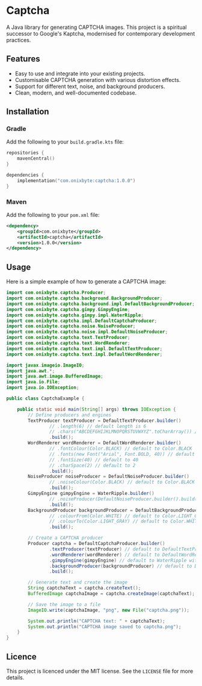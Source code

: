 # Captcha

A Java library for generating CAPTCHA images. This project is a spiritual successor to Google's Kaptcha, modernised for contemporary development practices.

## Features

*   Easy to use and integrate into your existing projects.
*   Customisable CAPTCHA generation with various distortion effects.
*   Support for different text, noise, and background producers.
*   Clean, modern, and well-documented codebase.

## Installation

### Gradle

Add the following to your `build.gradle.kts` file:

```kotlin
repositories {
    mavenCentral()
}

dependencies {
    implementation("com.onixbyte:captcha:1.0.0")
}
```

### Maven

Add the following to your `pom.xml` file:

```xml
<dependency>
    <groupId>com.onixbyte</groupId>
    <artifactId>captcha</artifactId>
    <version>1.0.0</version>
</dependency>
```

## Usage

Here is a simple example of how to generate a CAPTCHA image:

```java
import com.onixbyte.captcha.Producer;
import com.onixbyte.captcha.background.BackgroundProducer;
import com.onixbyte.captcha.background.impl.DefaultBackgroundProducer;
import com.onixbyte.captcha.gimpy.GimpyEngine;
import com.onixbyte.captcha.gimpy.impl.WaterRipple;
import com.onixbyte.captcha.impl.DefaultCaptchaProducer;
import com.onixbyte.captcha.noise.NoiseProducer;
import com.onixbyte.captcha.noise.impl.DefaultNoiseProducer;
import com.onixbyte.captcha.text.TextProducer;
import com.onixbyte.captcha.text.WordRenderer;
import com.onixbyte.captcha.text.impl.DefaultTextProducer;
import com.onixbyte.captcha.text.impl.DefaultWordRenderer;

import javax.imageio.ImageIO;
import java.awt.*;
import java.awt.image.BufferedImage;
import java.io.File;
import java.io.IOException;

public class CaptchaExample {

    public static void main(String[] args) throws IOException {
        // Define producers and engines
        TextProducer textProducer = DefaultTextProducer.builder()
                // .length(6) // default length is 6
                // .chars("ABCDEFGHIJKLMNOPQRSTUVWXYZ".toCharArray()) // default available characters are 'a' to 'z', 'A' to 'Z' and '0' - '9'
                .build();
        WordRenderer wordRenderer = DefaultWordRenderer.builder()
                // .fontColour(Color.BLACK) // default to Color.BLACK
                // .fonts(new Font("Arial", Font.BOLD, 40)) // default to (Arial Bold 40) and (Courier, Bold, 40)
                // .fontSize(40) // default to 40
                // .charSpace(2) // default to 2
                .build();
        NoiseProducer noiseProducer = DefaultNoiseProducer.builder()
                // .noiseColour(Color.BLACK) // default to Color.BLACK
                .build();
        GimpyEngine gimpyEngine = WaterRipple.builder()
                // .noiseProducer(DefaultNoiseProducer.builder().build()) // default to DefaultNoiseProducer with default configurations
                .build();
        BackgroundProducer backgroundProducer = DefaultBackgroundProducer.builder()
                // .colourFrom(Color.WHITE) // default to Color.LIGHT_GRAY
                // .colourTo(Color.LIGHT_GRAY) // default to Color.WHITE
                .build();

        // Create a CAPTCHA producer
        Producer captcha = DefaultCaptchaProducer.builder()
                .textProducer(textProducer) // default to DefaultTextProducer with default configurations
                .wordRenderer(wordRenderer) // default to DefaultWordRenderer with default configurations
                .gimpyEngine(gimpyEngine) // default to WaterRipple with default configurations
                .backgroundProducer(backgroundProducer) // default to DefaultBackgroundProducer with default configurations
                .build();

        // Generate text and create the image
        String captchaText = captcha.createText();
        BufferedImage captchaImage = captcha.createImage(captchaText);

        // Save the image to a file
        ImageIO.write(captchaImage, "png", new File("captcha.png"));

        System.out.println("CAPTCHA text: " + captchaText);
        System.out.println("CAPTCHA image saved to captcha.png");
    }
}
```

## Licence

This project is licenced under the MIT license. See the `LICENSE` file for more details.